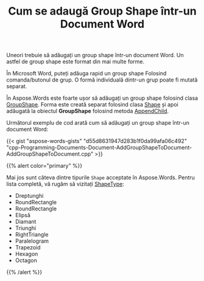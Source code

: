 ﻿---
title: Cum se adaugă Group Shape într-un Document Word
second_title: Aspose.Words pentru C++
articleTitle: Lucrul cu Group Shapes în documente Word
linktitle: Lucrul cu Group Shapes în documente Word
description: "Gruparea și degruparea formelor folosind C++."
type: docs
weight: 290
url: /ro/cpp/how-to-add-group-shape-into-a-word-document/
---

Uneori trebuie să adăugați un group shape într-un document Word. Un astfel de group shape este format din mai multe forme.

În Microsoft Word, puteți adăuga rapid un group shape Folosind comanda/butonul de grup. O formă individuală dintr-un grup poate fi mutată separat.

În Aspose.Words este foarte ușor să adăugați un group shape folosind clasa [GroupShape](https://reference.aspose.com/words/cpp/aspose.words.drawing/groupshape/). Forma este creată separat folosind clasa [Shape](https://reference.aspose.com/words/cpp/aspose.words.drawing/shape/) și apoi adăugată la obiectul **GroupShape** folosind metoda [AppendChild](https://reference.aspose.com/words/cpp/aspose.words/compositenode/appendchild/).

Următorul exemplu de cod arată cum să adăugați un group shape într-un document Word:

{{< gist "aspose-words-gists" "d55d8631947d283b1f0da99afa06c492" "cpp-Programming-Documents-Document-AddGroupShapeToDocument-AddGroupShapeToDocument.cpp" >}}

{{% alert color="primary" %}}

Mai jos sunt câteva dintre tipurile `Shape` acceptate în Aspose.Words. Pentru lista completă, vă rugăm să vizitați [ShapeType](https://reference.aspose.com/words/cpp/aspose.words.drawing/shapetype/):

- Dreptunghi
- RoundRectangle
- RoundRectangle
- Elipsă
- Diamant
- Triunghi
- RightTriangle
- Paralelogram
- Trapezoid
- Hexagon
- Octagon

{{% /alert %}}